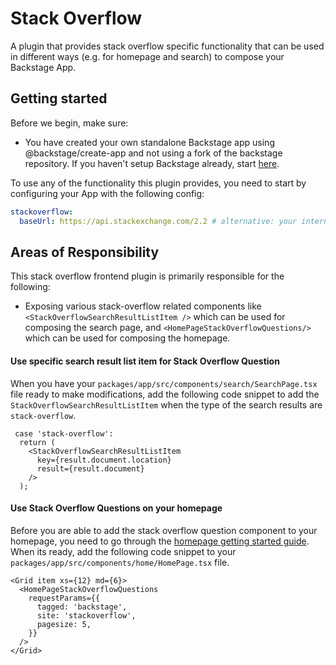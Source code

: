 # Stack Overflow

A plugin that provides stack overflow specific functionality that can be used in different ways (e.g. for homepage and search) to compose your Backstage App.

## Getting started

Before we begin, make sure:

- You have created your own standalone Backstage app using @backstage/create-app and not using a fork of the backstage repository. If you haven't setup Backstage already, start [here](https://backstage.io/docs/getting-started/).

To use any of the functionality this plugin provides, you need to start by configuring your App with the following config:

```yaml
stackoverflow:
  baseUrl: https://api.stackexchange.com/2.2 # alternative: your internal stack overflow instance
```

## Areas of Responsibility

This stack overflow frontend plugin is primarily responsible for the following:

- Exposing various stack-overflow related components like `<StackOverflowSearchResultListItem />` which can be used for composing the search page, and `<HomePageStackOverflowQuestions/>` which can be used for composing the homepage.

#### Use specific search result list item for Stack Overflow Question

When you have your `packages/app/src/components/search/SearchPage.tsx` file ready to make modifications, add the following code snippet to add the `StackOverflowSearchResultListItem` when the type of the search results are `stack-overflow`.

```tsx
 case 'stack-overflow':
  return (
    <StackOverflowSearchResultListItem
      key={result.document.location}
      result={result.document}
    />
  );
```

#### Use Stack Overflow Questions on your homepage

Before you are able to add the stack overflow question component to your homepage, you need to go through the [homepage getting started guide](https://backstage.io/docs/getting-started/homepage). When its ready, add the following code snippet to your `packages/app/src/components/home/HomePage.tsx` file.

```tsx
<Grid item xs={12} md={6}>
  <HomePageStackOverflowQuestions
    requestParams={{
      tagged: 'backstage',
      site: 'stackoverflow',
      pagesize: 5,
    }}
  />
</Grid>
```
